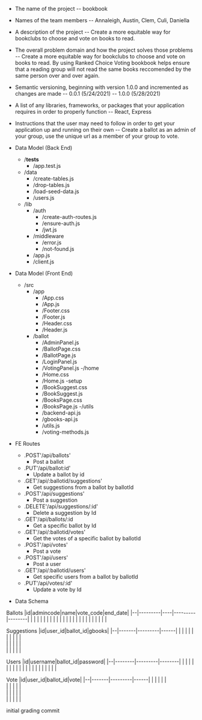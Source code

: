 - The name of the project
    -- bookbook

- Names of the team members
    -- Annaleigh, Austin, Clem, Culi, Daniella

- A description of the project
    -- Create a more equitable way for bookclubs to choose and vote on books to read.

- The overall problem domain and how the project solves those problems
    -- Create a more equitable way for bookclubs to choose and vote on books to read. By using Ranked Choice Voting bookbook helps ensure that a reading group will not read the same books reccomended by the same person over and over again.

- Semantic versioning, beginning with version 1.0.0 and incremented as changes are made
    -- 0.0.1 (5/24/2021)
    -- 1.0.0 (5/28/2021)

- A list of any libraries, frameworks, or packages that your application requires in order to properly function
    -- React, Express

- Instructions that the user may need to follow in order to get your application up and running on their own 
    -- Create a ballot as an admin of your group, use the unique url as a member of your group to vote.
    
- Data Model (Back End)
    - /__tests__
        - /app.test.js
    - /data 
        - /create-tables.js
        - /drop-tables.js
        - /load-seed-data.js
        - /users.js
    - /lib
        - /auth
            - /create-auth-routes.js
            - /ensure-auth.js
            - /jwt.js
        - /middleware
            - /error.js
            - /not-found.js
        - /app.js
        - /client.js

- Data Model (Front End)
    - /src
        - /app
            - /App.css
            - /App.js
            - /Footer.css
            - /Footer.js
            - /Header.css
            - /Header.js
        - /ballot
            - /AdminPanel.js
            - /BallotPage.css
            - /BallotPage.js
            - /LoginPanel.js
            - /VotingPanel.js
        -/home
            - /Home.css
            - /Home.js
        -setup
            - /BookSuggest.css
            - /BookSuggest.js
            - /BooksPage.css
            - /BooksPage.js
        -/utils
            - /backend-api.js
            - /gbooks-api.js
            - /utils.js
            - /voting-methods.js

- FE Routes
    - .POST'/api/ballots'
        - Post a ballot
    - .PUT'/api/ballot:id'
        - Update a ballot by id
    - .GET'/api/:ballotid/suggestions'
        - Get suggestions from a ballot by ballotId
    - .POST'/api/suggestions'
        - Post a suggestion
    - .DELETE'/api/suggestions/:id'
        - Delete a suggestion by Id
    - .GET'/api/ballots/:id
        - Get a specific ballot by Id
    - .GET'/api/:ballotid/votes'
        - Get the votes of a specific ballot by ballotId
    - .POST'/api/votes'
        - Post a vote
    - .POST'/api/users'
        - Post a user
    - .GET'/api/:ballotid/users'
        - Get specific users from a ballot by ballotId
    - .PUT'/api/votes/:id'
        - Update a vote by Id

- Data Schema

Ballots
|id|admincode|name|vote_code|end_date|
|--|---------|----|---------|--------|
|  |         |    |         |        |
|  |         |    |         |        |
|  |         |    |         |        |
|  |         |    |         |        |

Suggestions
|id|user_id|ballot_id|gbooks|
|--|-------|---------|------|
|  |       |         |      |        
|  |       |         |      |        
|  |       |         |      |        
|  |       |         |      |        

Users
|id|username|ballot_id|password|
|--|--------|---------|--------|
|  |        |         |        |
|  |        |         |        |
|  |        |         |        |
|  |        |         |        |
        
Vote
|id|user_id|ballot_id|vote|
|--|-------|---------|------|
|  |       |         |      |        
|  |       |         |      |        
|  |       |         |      |        
|  |       |         |      |        

initial grading commit